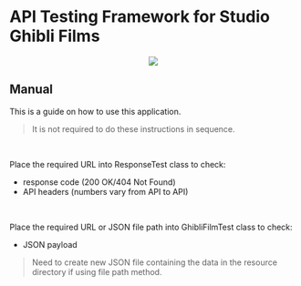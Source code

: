 # API Testing Framework for Studio Ghibli Films

<p align="center">
  <img src="https://i.imgur.com/oprn9Qn.png?1" />
</p>

## Manual

This is a guide on how to use this application.

> It is not required to do these instructions in sequence.

<br />

Place the required URL into ResponseTest class to check:

  - response code (200 OK/404 Not Found)
  - API headers (numbers vary from API to API)
  
<br />

Place the required URL or JSON file path into GhibliFilmTest class to check:

  - JSON payload

> Need to create new JSON file containing the data in the resource directory if using file path method.  

